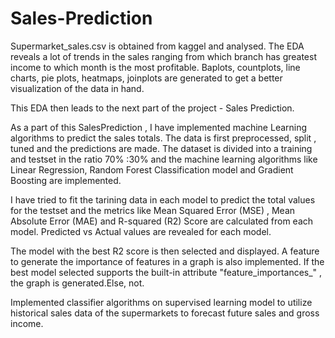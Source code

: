 # Sales-Prediction

Supermarket_sales.csv is obtained from kaggel and analysed.
The EDA reveals a lot of trends in the sales ranging from which branch has greatest income to which month is the most profitable.
Baplots, countplots, line charts, pie plots, heatmaps, joinplots are generated to get a better visualization of the data in hand.

This EDA then leads to the next part of the project - Sales Prediction.

As a part of this SalesPrediction , I have implemented machine Learning algorithms to predict the sales totals.
The data is first preprocessed, split , tuned and the predictions are made.
The dataset is divided into a training and testset in the ratio 70% :30% and the machine learning algorithms like Linear Regression, Random Forest Classification model and Gradient Boosting are implemented.

I have tried to fit the tarining data in each model to predict the total values for the testset and the metrics like  Mean Squared Error (MSE) , Mean Absolute Error (MAE) and R-squared (R2) Score are calculated from each model.
Predicted vs Actual values are revealed for each model.

The model with the best R2 score is then selected and displayed.
A feature to generate the importance of features in a graph is also implemented. If the best model selected supports the built-in attribute "feature_importances_" , the graph is generated.Else, not.

Implemented classifier algorithms on supervised learning model to utilize historical sales data of the supermarkets to forecast future sales and gross income.

